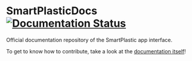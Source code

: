 # SmartPlasticDocs [![Documentation Status](https://readthedocs.org/projects/smartplastic/badge/?version=latest)](https://smartplasticdocs.readthedocs.io/en/latest/?badge=latest)
Official documentation repository of the SmartPlastic app interface.

To get to know how to contribute, take a look at the [documentation itself](https://smartplastic.readthedocs.io/en/latest/content/contributing/firststeps.html)!
